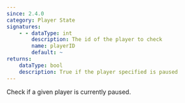 ```yaml
---
since: 2.4.0
category: Player State
signatures:
    - - dataType: int
        description: The id of the player to check
        name: playerID
        default: ~
returns:
    dataType: bool
    description: True if the player specified is paused
---
```


Check if a given player is currently paused.
